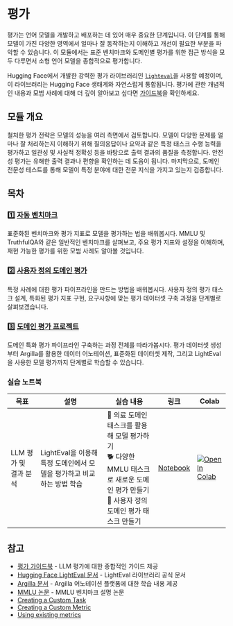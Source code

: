 # 평가

평가는 언어 모델을 개발하고 배포하는 데 있어 매우 중요한 단계입니다. 이 단계를 통해 모델이 가진 다양한 영역에서 얼마나 잘 동작하는지 이해하고 개선이 필요한 부분을 파악할 수 있습니다. 이 모듈에서는 표준 벤치마크와 도메인별 평가를 위한 접근 방식을 모두 다루면서 소형 언어 모델을 종합적으로 평가합니다. 

Hugging Face에서 개발한 강력한 평가 라이브러리인 [`lighteval`](https://github.com/huggingface/lighteval)을 사용할 예정이며, 이 라이브러리는 Hugging Face 생태계와 자연스럽게 통합됩니다. 평가에 관한 개념적인 내용과 모범 사례에 대해 더 깊이 알아보고 싶다면 [가이드북](https://github.com/huggingface/evaluation-guidebook)을 확인하세요.

## 모듈 개요

철처한 평가 전략은 모델의 성능을 여러 측면에서 검토합니다. 모델이 다양한 문제를 얼마나 잘 처리하는지 이해하기 위해 질의응답이나 요약과 같은 특정 태스크 수행 능력을 평가하고 일관성 및 사실적 정확성 등을 바탕으로 출력 결과의 품질을 측정합니다. 안전성 평가는 유해한 출력 결과나 편향을 확인하는 데 도움이 됩니다. 마지막으로, 도메인 전문성 테스트를 통해 모델이 특정 분야에 대한 전문 지식을 가지고 있는지 검증합니다.

## 목차

### 1️⃣ [자동 벤치마크](./automatic_benchmarks.md)

표준화된 벤치마크와 평가 지표로 모델을 평가하는 법을 배워봅시다. MMLU 및 TruthfulQA와 같은 일반적인 벤치마크를 살펴보고, 주요 평가 지표와 설정을 이해하며, 재현 가능한 평가를 위한 모범 사례도 알아볼 것입니다.

### 2️⃣ [사용자 정의 도메인 평가](./custom_evaluation.md)

특정 사례에 대한 평가 파이프라인을 만드는 방법을 배워봅시다. 사용자 정의 평가 태스크 설계, 특화된 평가 지표 구현, 요구사항에 맞는 평가 데이터셋 구축 과정을 단계별로 살펴보겠습니다.

### 3️⃣ [도메인 평가 프로젝트](./project/README.md)

도메인 특화 평가 파이프라인 구축하는 과정 전체를 따라가봅시다. 평가 데이터셋 생성부터 Argilla를 활용한 데이터 어노테이션, 표준화된 데이터셋 제작, 그리고 LightEval을 사용한 모델 평가까지 단계별로 학습할 수 있습니다.

### 실습 노트북

| 목표 | 설명 | 실습 내용 | 링크 | Colab |
|-------|-------------|----------|------|-------|
| LLM 평가 및 결과 분석 | LightEval을 이용해 특정 도메인에서 모델을 평가하고 비교하는 방법 학습 | 🐢 의료 도메인 태스크를 활용해 모델 평가하기 <br> 🐕 다양한 MMLU 태스크로 새로운 도메인 평가 만들기 <br> 🦁 사용자 정의 도메인 평가 태스크 만들기 | [Notebook](./notebooks/lighteval_evaluate_and_analyse_your_LLM.ipynb) | <a target="_blank" href="https://colab.research.google.com/github/huggingface/smol-course/blob/main/4_evaluation/notebooks/lighteval_evaluate_and_analyse_your_LLM.ipynb"><img src="https://colab.research.google.com/assets/colab-badge.svg" alt="Open In Colab"/></a> |

## 참고

- [평가 가이드북](https://github.com/huggingface/evaluation-guidebook) - LLM 평가에 대한 종합적인 가이드 제공
- [Hugging Face LightEval 문서](https://github.com/huggingface/lighteval) - LightEval 라이브러리 공식 문서
- [Argilla 문서](https://docs.argilla.io) - Argilla 어노테이션 플랫폼에 대한 학습 내용 제공
- [MMLU 논문](https://arxiv.org/abs/2009.03300) - MMLU 벤치마크 설명 논문
- [Creating a Custom Task](https://github.com/huggingface/lighteval/wiki/Adding-a-Custom-Task)
- [Creating a Custom Metric](https://github.com/huggingface/lighteval/wiki/Adding-a-New-Metric)
- [Using existing metrics](https://github.com/huggingface/lighteval/wiki/Metric-List)